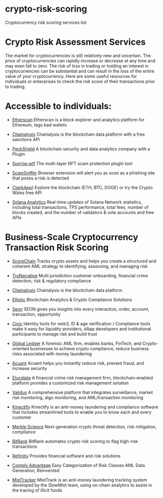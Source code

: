 # crypto-risk-scoring

Cryptocurrency risk scoring services list

# Crypto Risk Assessment Services

The market for cryptocurrencies is still relatively new and uncertain. The price of cryptocurrencies can rapidly increase or decrease at any time and may even fall to zero. The risk of loss in trading or holding an interest in cryptocurrencies can be substantial and can result in the loss of the entire value of your cryptocurrency. Here are some useful resources for individuals or enterprises to check the risk score of their transactions prior to trading.

# Accessible to individuals: 

-   [Etherscan](https://etherscan.io/login)
Etherscan is a block explorer and analytics platform for Ethereum, tags bad wallets 


-   [Chainalysis](https://go.chainalysis.com/crypto-sanctions-screening.html)
Chainalysis is the blockchain data platform with a free sanctions API


-   [PeckShield](https://chrome.google.com/webstore/detail/peckshieldalert/dakkielolpafjbgnjnakddabmbbkcioe)
A blockchain security and data analytics company with a Plugin


-   [Sunrise.wtf](https://chrome.google.com/webstore/detail/sunrise-nft-scam-protecto/laciddhhmjgkkmlbcgflngnimonaidfc)
The multi-layer NFT scam protection plugin tool


-   [ScamSniffer](https://chrome.google.com/webstore/detail/scam-sniffer/mnkbccinkbalkmmnmbcicdobcmgggmfc)
Browser extension will alert you as soon as a phishing site that poses a risk is detected


-   [ClankApp](https://docs.clankapp.com/#introduction))
Explore the blockchain (ETH, BTC, DOGE) or try the Crypto Wales free API


-   [Solana Analytics](https://public-api.solscan.io/docs/#/)
Real-time updates of Solana Network statistics, including total transactions, TPS performance, total fees, number of blocks created, and the number of validators & vote accounts and free APIs


# Business-Scale Cryptocurrency Transaction Risk Scoring

-   [ScoreChain](https://www.scorechain.com/)
Tracks crypto assets and helps you create a structured and coherent AML strategy to identifying, assessing, and managing risk

-   [TruNarrative](https://trunarrative.com/)
Multi jurisdiction customer onboarding, financial crime detection, risk & regulatory compliance

-   [Chainalysis](https://www.chainalysis.com/)
Chainalysis is the blockchain data platform

-   [Elliptic](https://www.elliptic.co/)
Blockchain Analytics & Crypto Compliance Solutions

-   [Seon](https://seon.io/)
SEON gives you insights into every interaction, order, account, transaction, opportunity

-   [Civic](https://www.civic.com/)
Identity tools for web3, ID & age verification / Compliance tools make it easy for liquidity providers, dApp developers and institutional participants to manage risk and build trust

-   [Global Ledger](https://glprotocol.com/)
A forensic AML firm, enables banks, FinTech, and Crypto-oriented businesses to achieve crypto compliance, reduce business risks associated with money laundering

-   [Acuant](https://www.acuant.com/)
Acuant helps you instantly reduce risk, prevent fraud, and increase security

-   [Elucidate](https://www.elucidate.co/)
A financial crime risk management firm, blockchain-enabled platform provides a customized risk management solution

-   [Validus](https://www.validusrm.com/)
A comprehensive platform that integrates surveillance, market risk monitoring, algo monitoring, and AML/transaction monitoring

-   [Kinectify](https://www.kinectify.com/)
Kinectify is an anti-money laundering and compliance software that includes streamlined tools to enable you to know each and every customer

-   [Merkle Science](https://www.merklescience.com/)
Next-generation crypto threat detection, risk mitigation, compliance

-   [BitRank](https://bitrankverified.com/)
BitRank automates crypto risk scoring to flag high-risk transactions

-   [Refinitiv](https://www.refinitiv.com/en)
Provides financial software and risk solutions

-   [Comply Advantage](https://complyadvantage.com/?_gl=1*70dwcu*_up*MQ..&gclid=Cj0KCQjw1vSZBhDuARIsAKZlijRDLjl_r5vQjKzgOCbrnHmJG9nR5M0OqUyxDmlrHTCa8eI5DdRBaK0aAuj7EALw_wcB)
Easy Categorization of Risk Classes AML Data Generation, Reinvented

-   [MistTracker](https://misttrack.io/index.html)
MistTrack is an anti-money laundering tracking system developed by the SlowMist team, using on-chain analytics to assist in the tracing of illicit funds
